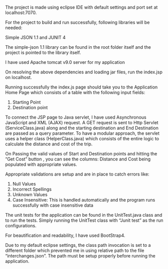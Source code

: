 The project is made using eclipse IDE with default settings and port set at localhost:7070.

For the project to build and run successfully, following libraries will be needed:

Simple JSON 1.1 and JUNIT 4

The simple-json 1.1 library can be found in the root folder itself and the project is pointed to the library itself.

I have used Apache tomcat v9.0 server for my application

On resolving the above dependencies and loading jar files, run the index.jsp on localhost. 

Running successfully the index.js page should take you to the Application Home Page which consists of a table with the following input fields:
1)	Starting Point
2)	Destination point

To connect the JSP page to Java servlet, I have used Asynchronous JavaScript and XML (AJAX) request. A GET request is sent to Http Servlet (ServiceClass.java) along and the starting destination and End Destination are passed as a query parameter. To have a modular approach, the servlet uses a helper class (HelperClass.java) which consists of the entire logic to calculate the distance and cost of the trip.

On Passing the valid values of Start and Destination points and hitting the “Get Cost” button , you can see the columns: Distance and Cost being populated with appropriate values.

Appropriate validations are setup and are in place to catch errors like:
1)	Null Values
2)	Incorrect Spellings
3)	Unknown Values
4)	Case Insensitive: This is handled automatically and the program runs successfully with case insensitive data

The unit tests for the application can be found in the UnitTest.java class and to run the tests. Simply running the UnitTest class with “Junit test” as the run configurations.

For beautification and readability, I have used BootStrap4.

Due to my default eclipse settings, the class path invocation is set to a different folder which prevented me in using relative path to the file “interchanges.json”. The path must be setup properly before running the application.
